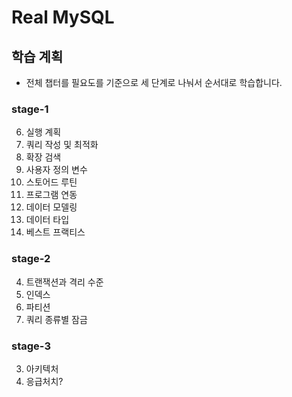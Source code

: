 # Real MySQL

## 학습 계획
- 전체 챕터를 필요도를 기준으로 세 단계로 나눠서 순서대로 학습합니다.

### stage-1
6. 실행 계획
7. 쿼리 작성 및 최적화
8. 확장 검색
9. 사용자 정의 변수
11. 스토어드 루틴
13. 프로그램 연동
14. 데이터 모델링
15. 데이터 타입
16. 베스트 프랙티스

### stage-2
4. 트랜잭션과 격리 수준
5. 인덱스
10. 파티션
12. 쿼리 종류별 잠금

### stage-3
3. 아키텍처
17. 응급처치?
